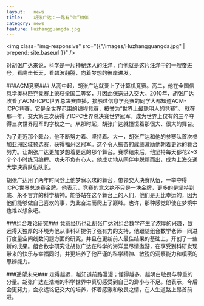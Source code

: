 ```yaml
---
layout:   news
title:    胡张广达：一路有“你”相伴
category: news
feature: Huzhangguangda.jpg
---
```


<img class="img-responsive" src="{{"/images/Huzhangguangda.jpg" | prepend: site.baseurl }}" />

对胡张广达来说，科学是一片神秘迷人的汪洋，而他就是这片汪洋中的一艘奋进号，看鹰击长天，看碧波翻腾，向着梦想的彼岸进发。

###ACM竞赛###
从高中起，胡张广达就爱上了计算机竞赛。高二，他在全国信息学奥林匹克竞赛上荣获全国二等奖，并因此保送进入交大。2010年，胡张广达收看了ACM-ICPC世界总决赛直播，接触过信息学竞赛的同学大都知道ACM-ICPC竞赛，它是全世界范围的编程竞赛，被誉为“世界上最聪明人的竞赛”。 就在那一年，交大第三次获得了ICPC世界总决赛世界冠军，成为世界上仅有的三个夺得三次世界冠军的学校之一。从那时起，胡张广达就憧憬着那很大、很大的舞台。

为了走近那个舞台，他不断努力着、坚持着。大一，胡张广达和他的参赛队首次参加亚洲区域预选赛，获得福州区冠军。这个令人振奋的成绩激励他朝着更远的舞台努力。让胡张广达更加梦想着更远的那个舞台。赛季结束后，他坚持每天都花2~3个个小时练习编程。功夫不负有心人，他成功地从同伴中脱颖而出，成为上海交通大学决赛队伍队长。

胡张广达用了两年时间登上他梦寐以求的舞台，带领交大决赛队伍，一举夺得ICPC世界总决赛金牌。他表示，竞赛的意义绝不只是一块金牌，更多的是坚持到底、永不言弃的科学精神。能够站在这个舞台上的人们，他们是无比幸运的，因为他们能够做自己喜欢的事，为此奋进而爬上了巅峰。也许，那种感觉即使在梦境中也难以想象吧。

###组合理论研究###
竞赛经历也让胡张广达对组合数学产生了浓厚的兴趣，致远得天独厚的环境为他从事科研提供了强有力的支持，他跟随组合数学老师一同进行度量空间线数问题方面的研究，并且在更新前人最佳结果的基础上，开创了一些新的成果。组合数学研究让胡张广达在科学的海洋里尽情遨游，在享受到科研发现带来的快乐与幸福同时，并更培养了他严谨的科学精神、敏锐的洞察能力和缜密的思辨能力。

###遥望未来###
走得越远，越知道前路漫漫；懂得越多，越明白敬畏与尊重的分量。胡张广达在浩瀚的科学世界中真切感受到自己的渺小与不足。他表示，今后会更努力，会永远铭记交大的培养，怀着感激和敬畏之情，在人生道路上昂首前进。

